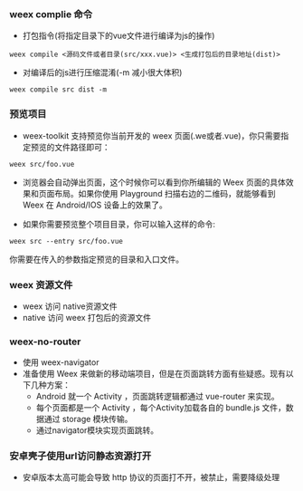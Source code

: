 ### weex complie 命令
* 打包指令(将指定目录下的vue文件进行编译为js的操作)

```
weex compile <源码文件或者目录(src/xxx.vue)> <生成打包后的目录地址(dist)>
```
* 对编译后的js进行压缩混淆(-m 减小很大体积)

```
weex compile src dist -m
```

### 预览项目
* weex-toolkit 支持预览你当前开发的 weex 页面(.we或者.vue)，你只需要指定预览的文件路径即可：

```
weex src/foo.vue
```

* 浏览器会自动弹出页面，这个时候你可以看到你所编辑的 Weex 页面的具体效果和页面布局。如果你使用 Playground 扫描右边的二维码，就能够看到 Weex 在 Android/IOS 设备上的效果了。

* 如果你需要预览整个项目目录，你可以输入这样的命令:

```
weex src --entry src/foo.vue
```
你需要在传入的参数指定预览的目录和入口文件。

### weex 资源文件
* weex 访问 native资源文件
* native 访问 weex 打包后的资源文件

### weex-no-router
* 使用 weex-navigator
* 准备使用 Weex 来做新的移动端项目，但是在页面跳转方面有些疑惑。现有以下几种方案：
	* Android 就一个 Activity ，页面跳转逻辑都通过 vue-router 来实现。
	* 每个页面都是一个 Activity ，每个Activity加载各自的 bundle.js 文件，数据通过 storage 模块传输。
	* 通过navigator模块实现页面跳转。

### 安卓壳子使用url访问静态资源打开
* 安卓版本太高可能会导致 http 协议的页面打不开，被禁止，需要降级处理